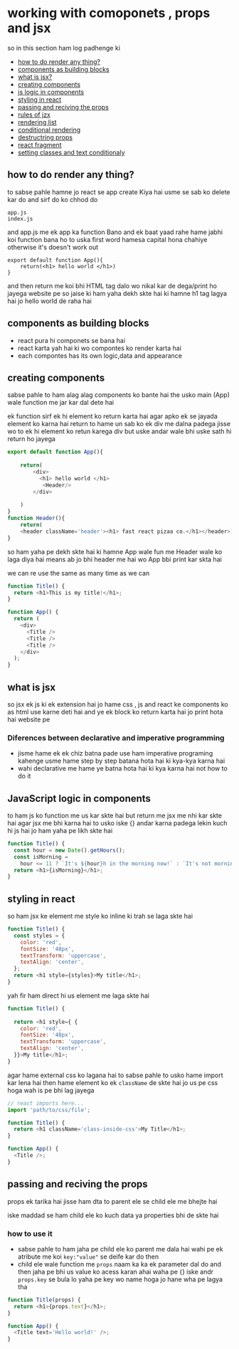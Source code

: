 # working with comoponets , props and jsx

so in this section ham log padhenge ki

- [how to do render any thing?]()
- [components as building blocks]()
- [what is jsx?]()
- [creating components]()
- [js logic in components]()
- [styling in react]()
- [passing and reciving the props]()
- [rules of jzx]()
- [rendering list]()
- [conditional rendering]()
- [destructring props]()
- [react fragment]()
- [setting classes and text conditionaly]()

## how to do render any thing?

to sabse pahle hamne jo react se app create Kiya hai usme se sab ko delete kar do and sirf do ko chhod do 

``` 
app.js
index.js
```
and app.js me ek app ka function Bano and ek baat yaad rahe hame jabhi koi function bana ho to uska first word hamesa capital hona chahiye otherwise it's doesn't work out

```
export default function App(){
    return(<h1> hello world </h1>)
}
```
and then return me koi bhi HTML tag dalo wo nikal kar de dega/print ho jayega website pe
so jaise ki ham yaha dekh skte hai ki hamne h1 tag lagya hai jo hello world de raha hai

## components as building blocks

- react pura hi componets se bana hai
- react karta yah hai ki wo compontes ko render karta hai
- each compontes has its own logic,data and appearance

## creating components

sabse pahle to ham alag alag components ko bante hai the usko main (App) wale function me jar kar dal dete hai

ek function sirf ek hi element ko return karta hai agar apko ek se jayada element ko karna hai return to hame un sab ko ek div me dalna padega jisse wo to ek hi element ko retun karega div but uske andar wale bhi uske sath hi return ho jayega

```javascript html
export default function App(){
   
    return(
        <div>
          <h1> hello world </h1>  
           <Header/>
        </div>
        
    )
}
function Header(){
    return(
    <header className='header'><h1> fast react pizaa co.</h1></header>)
}
```
so ham yaha pe dekh skte hai ki hamne App wale fun me Header wale ko laga diya hai means ab jo bhi header me hai wo App bbi print kar skta hai

we can re use the same as many time as we can

```js
function Title() {
  return <h1>This is my title!</h1>;
}

function App() {
  return (
    <div>
      <Title />
      <Title />
      <Title />
    </div>
  );
}
```
## what is jsx

so jsx ek js ki ek extension hai jo hame css , js and react ke components ko as html use karne deti hai and ye ek block ko return karta hai jo print hota hai website pe

### Diferences between declarative and imperative programming
- jisme hame ek ek chiz batna pade use ham imperative programing kahenge usme hame step by step batana hota hai ki kya-kya karna hai
- wahi declarative me hame ye batna hota hai ki kya karna hai not how to do it

## JavaScript logic in components

to ham js ko function me us kar skte hai but return me jsx me nhi kar skte hai agar jsx me bhi karna hai to usko iske {} andar karna padega lekin kuch hi js hai jo ham yaha pe likh skte hai
```js
function Title() {
  const hour = new Date().getHours();
  const isMorning =
    hour <= 11 ? `It's ${hour}h in the morning now!` : `It's not morning.`;
  return <h1>{isMorning}</h1>;
}
```
## styling in react
so ham jsx ke element me style ko inline ki trah se laga skte hai
```js
function Title() {
  const styles = {
    color: 'red',
    fontSize: '48px',
    textTransform: 'uppercase',
    textAlign: 'center',
  };
  return <h1 style={styles}>My title</h1>;
}
```
yah fir ham direct hi us element me laga skte hai
```js
function Title() {
 
  return <h1 style={ {
    color: 'red',
    fontSize: '48px',
    textTransform: 'uppercase',
    textAlign: 'center',
  }}>My title</h1>;
}
```
agar hame external css ko lagana hai to sabse pahle to usko hame import kar lena hai then hame element ko ek `className` de skte hai jo us pe css hoga wah is pe bhi lag jayega
```js
// react imports here...
import 'path/to/css/file';

function Title() {
  return <h1 className='class-inside-css'>My Title</h1>;
}

function App() {
  <Title />;
}
```
## passing and reciving the props

props ek tarika hai jisse ham dta to parent ele se child ele me bhejte hai

iske maddad se ham child ele ko kuch data ya properties bhi de skte hai

### how to use it 

 - sabse pahle to ham jaha pe child ele ko parent me dala hai wahi pe ek atribute me koi `key:"value"` se deife kar do then
 - child ele wale function me `props` naam ka ka ek parameter dal do and then jaha pe bhi us value ko acess karan ahai waha pe {} iske andr `props.key` se bula lo yaha pe key wo name  hoga jo hane wha pe lagya tha

```js
function Title(props) {
  return <h1>{props.text}</h1>;
}

function App() {
  <Title text='Hello world!' />;
}
```
